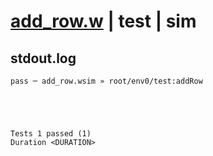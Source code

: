 # [add_row.w](../../../../../../examples/tests/sdk_tests/table/add_row.w) | test | sim

## stdout.log
```log
pass ─ add_row.wsim » root/env0/test:addRow
 




Tests 1 passed (1) 
Duration <DURATION>

```

